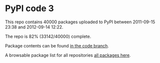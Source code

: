 # PyPI code 3

This repo contains 40000 packages uploaded to PyPI between 
2011-09-15 23:38 and 2012-09-14 12:22.

The repo is 82% (33142/40000) complete.

Package contents can be found [in the code branch](https://github.com/pypi-data/pypi-mirror-3/tree/code/packages).

A browsable package list for all repositories [all packages here](https://pypi-data.github.io/website/repositories/pypi-mirror-3).


